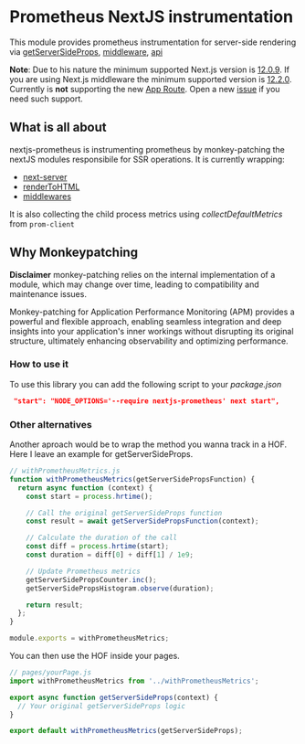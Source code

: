# Prometheus NextJS instrumentation

This module provides prometheus instrumentation for server-side rendering via [getServerSideProps](https://nextjs.org/docs/basic-features/data-fetching/get-server-side-props), [middleware](https://nextjs.org/docs/middleware), [api](https://nextjs.org/docs/api-routes/introduction)


**Note**: Due to his nature the minimum supported Next.js version is [12.0.9](https://github.com/vercel/next.js/releases/tag/v12.0.9).  If you are using Next.js middleware the minimum supported version is [12.2.0](https://github.com/vercel/next.js/releases/tag/v12.2.0). Currently is **not** supporting the new [App Route](https://beta.nextjs.org/docs/routing/fundamentals). Open a new [issue](https://github.com/jobtome-labs/nextjs-prometheus/issues/new) if you need such support.

## What is all about
nextjs-prometheus is instrumenting prometheus by monkey-patching the nextJS modules responsibile for SSR operations. It is currently wrapping:

* [next-server](https://github.com/jobtome-labs/nextjs-prometheus/blob/main/lib/next-server.js)
* [renderToHTML](https://github.com/jobtome-labs/nextjs-prometheus/blob/main/lib/render.js)
* [middlewares](https://github.com/jobtome-labs/nextjs-prometheus/blob/main/lib/next-server.js)

It is also collecting the child process metrics using _collectDefaultMetrics_ from <code>prom-client</code>

## Why Monkeypatching

**Disclaimer** monkey-patching relies on the internal implementation of a module, which may change over time, leading to compatibility and maintenance issues.

Monkey-patching for Application Performance Monitoring (APM) provides a powerful and flexible approach, enabling seamless integration and deep insights into your application's inner workings without disrupting its original structure, ultimately enhancing observability and optimizing performance.


### How to use it
To use this library you can add the following script to your _package.json_

```json
 "start": "NODE_OPTIONS='--require nextjs-prometheus' next start",
```

### Other alternatives

Another aproach would be to wrap the method you wanna track in a HOF. Here I leave an example for getServerSideProps.


```javascript
// withPrometheusMetrics.js
function withPrometheusMetrics(getServerSidePropsFunction) {
  return async function (context) {
    const start = process.hrtime();

    // Call the original getServerSideProps function
    const result = await getServerSidePropsFunction(context);

    // Calculate the duration of the call
    const diff = process.hrtime(start);
    const duration = diff[0] + diff[1] / 1e9;

    // Update Prometheus metrics
    getServerSidePropsCounter.inc();
    getServerSidePropsHistogram.observe(duration);

    return result;
  };
}

module.exports = withPrometheusMetrics;
```

You can then use the HOF inside your pages.


```javascript
// pages/yourPage.js
import withPrometheusMetrics from '../withPrometheusMetrics';

export async function getServerSideProps(context) {
  // Your original getServerSideProps logic
}

export default withPrometheusMetrics(getServerSideProps);
```